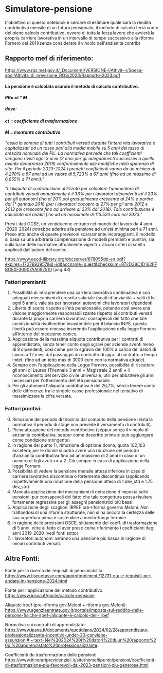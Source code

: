 # Simulatore-pensione
 L'obiettivo di questo notebook è cercare di estimare quale sarà la rendita contributiva mensile di un futuro pensionato, il metodo di calcolo terrà conto del pieno calcolo contributivo, ovvero di tutta la forza lavoro che avvierà la propria carriera lavorativa in un intervallo di tempo successivo alla riforma Fornero del 2011(senza considerare il vincolo dell'anzianità contrib)

## Rapporto mef di riferimento:
https://www.rgs.mef.gov.it/_Documenti/VERSIONE-I/Attivit--i/Spesa-soci/Attivita_di_previsione_RGS/2023/Rapporto-2023.pdf

#### La pensione è calcolata usando il metodo di calcolo contributivo.
#### *PB= ct * M*
##### dove: 
#### *ct = coefficiente di trasformazione*
#### *M = montante contributivo* 


*"ossia la somma di tutti i contributi
versati durante l’intera vita lavorativa e capitalizzati ad un tasso
pari alla media mobile su 5 anni del tasso di crescita nominale del
PIL. La normativa prevede che tali coefficienti vengano rivisti ogni
3 anni (2 anni per gli adeguamenti successivi a quello avente
decorrenza 2019) conformemente alle modifiche nella speranza di
vita. Per il periodo 2023-2024 i predetti coefficienti vanno da un
minimo di 4,270% a 57 anni ad un valore di 5,723% a 67 anni
(fino ad un massimo di 6,655% a 71 anni)."*

*"L’aliquota di
contribuzione utilizzata per calcolare l’ammontare di contributi
versati annualmente è il 33% per i lavoratori dipendenti ed il 20%
per gli autonomi fino al 2011 poi gradualmente crescente al 24%
a partire dal 1° gennaio 2018 (per i lavoratori cocopro al 27% per
gli anni 2012 e 2013 poi crescente fino ad arrivare al 33% dal
2018). Tale contribuzione è calcolata sui redditi fino ad un
massimale di 113.520 euro nel 2023.*"


Presi i dati OCSE, un ventiduenne entrano nel mondo del lavoro da 4 anni (2020-2024) potrebbe aderire alla pensione ad un'età minima pari a 71 anni.
Preso atto anche di queste previsioni scarsamente incoraggianti, il modello si basa su una arbitraria compensazione di modelli premianti e punitivi, sia sulla base delle normative attualmente vigenti + alcuni criteri di scelta applicati dall'autore del codice.

https://www.oecd-ilibrary.org/docserver/678055dd-en.pdf?expires=1727993957&id=id&accname=guest&checksum=872D38C1D162FFBCE0F30907AA087510 (pag.43)

### Fattori premianti:
1) Possibilità di intraprendere una carriera lavorativa continuativa e con adeguati meccanismi di crescita salariale (scatti d'anzianità + salti di lvl ogni 5 anni); vale sia per lavoratori autonomi che lavoratori dipendenti.
2) Libertà di scelta rispetto all'età pensionabile, potendo così avere una visione maggiormente responsabilizzante rispetto ai contributi versati durante la propria carriera lavorativa; consapevoli del fatto che tale condizionalità risulterebbe insostenibile per il bilancio INPS, questa libertà può essere rimossa inserendo l'applicazione della legge Fornero all'interno del medesimo codice.
3) Applicazione della massima aliquota contributiva per i contratti di apprendistato, senza tener conto degli sgravi per aziende aventi meno di 9 dipendenti, così come per lo sgravio del 100% a carico dei datori di lavoro a 12 mesi dal passaggio da contratto di appr. al contratto a tempo indet. (fino ad un tetto max di 3000 euro con la normativa attuale).
4) Sempre con l'applicazione della Legge Fornero, possibilità di riscattare gli anni di Laurea (Triennale 3 anni + Magistrale 2 anni) + il riconoscimento del servizio civile universale, utili per abbattere gli anni necessari per l'ottenimento dell'età pensionabile.
5) Per gli autonomi l'aliquota contributiva è del 26,7%, senza tenere conto delle differenze fra le singole casse professionale nel tentativo di massimizzare la cifra versata.

### Fattori punitivi:
0) Rimozione del periodo di tirocinio dal computo della pensione (vista la normativa il periodo di stage non prevede il versamento di contributi).
1) Piena attuazione del metodo contributivo (seppur senza il vincolo di anzianità contributiva, seppur come descritto prima si può aggiungere come condizione stringente)
2) In ragione del punto 1), rimozione di opzione donna, quota 102,103 eccetera; per le donne si potrà avere una riduzione del periodo d'anzianità contributiva fino ad un massimo di 2 anni in caso di un numero di figli avuti >= a 2. Ciò sempre in caso di applicazione della legge Fornero.
3) Possibilità di vedere la pensione mensile attesa inferiore in caso di carriera lavorativa discontinua o fortemente discontinua (applicando rispettivamente una riduzione della pensione attesa di 1 dev_std e 1.75 dev_std).
4) Mancata applicazione dei meccanismi di detrazione d'imposta sulle pensioni; pur consapevoli del fatto che tale congettura possa risultare fortemente regressiva per gli assegni pensionistici più bassi.
5) Applicazione degli scaglioni IRPEF pre-riforma governo Meloni. Non trattandosi di una riforma strutturale, non si ha ancora la certezza delle sua copertura piena e sostenibile a medio-lungo termine.
6) In ragione delle previsioni OSCE, slittamento dei coeff. di trasformazione di 5 anni, oltre al fatto di aver preso come riferimento i coefficienti degli anni 2019-2020 (vedi fonti sotto)
7) I lavoratori autonomi avranno una pensione più bassa in ragione di minori contributi versati.



## Altre Fonti:
Fonte per la ricerca dei requisiti di pensionabilità: https://www.fiscoetasse.com/approfondimenti/12731-eta-e-requisiti-per-andare-in-pensione-2024.html

Fonte per l'applicazione del metodo contributivo: https://www.ipsoa.it/guide/calcolo-pensione

Aliquote irpef (pre-riforma gov.Meloni + riforma gov.Meloni): https://www.agenziaentrate.gov.it/portale/imposta-sul-reddito-delle-persone-fisiche-irpef-/aliquote-e-calcolo-dell-irpef

Normativa sui contratti di apprendistato: https://www.ipsoa.it/documents/quotidiano/2024/02/28/apprendistato-professionalizzante-incentivo-under-30-conviene-assunzioni#:~:text=Nel%202024%20i%20datori%20di,un%20rapporto%20di%20apprendistato%20professionalizzante.

Coefficienti du trasformazione delle pensioni: https://www.itinerariprevidenziali.it/site/home/ilpunto/pensioni/coefficienti-di-trasformazione-piu-favorevoli-dal-2023-pensioni-piu-generose.html
